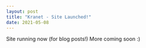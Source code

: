```yaml
---
layout: post
title: "Kranet - Site Launched!"
date: 2021-05-08
---
```


Site running now (for blog posts!) More coming soon :)
